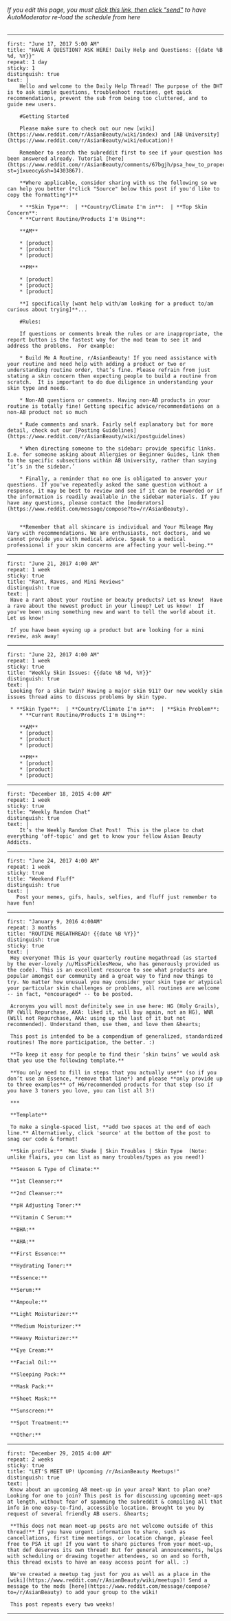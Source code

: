 ###### If you edit this page, you must [click this link, then click "send"](http://www.reddit.com/message/compose/?to=AutoModerator&subject=asianbeauty&message=schedule) to have AutoModerator re-load the schedule from here

---

    first: "June 17, 2017 5:00 AM"
    title: "HAVE A QUESTION? ASK HERE! Daily Help and Questions: {{date %B %d, %Y}}"
    repeat: 1 day
    sticky: 1
    distinguish: true
    text: |
        Hello and welcome to the Daily Help Thread! The purpose of the DHT is to ask simple questions, troubleshoot routines, get quick recommendations, prevent the sub from being too cluttered, and to guide new users.
        
        #Getting Started
        
        Please make sure to check out our new [wiki](https://www.reddit.com/r/AsianBeauty/wiki/index) and [AB University](https://www.reddit.com/r/AsianBeauty/wiki/education)!
        
        Remember to search the subreddit first to see if your question has been answered already. Tutorial [here](https://www.reddit.com/r/AsianBeauty/comments/67bgjh/psa_how_to_properly_search_this_or_any_sub/?st=j1xueocy&sh=14303867).
        
        **Where applicable, consider sharing with us the following so we can help you better (*click "Source" below this post if you'd like to copy the formatting*)**
        
        * **Skin Type**:  | **Country/Climate I'm in**:  | **Top Skin Concern**:
        * **Current Routine/Products I'm Using**:
        
        **AM**
        
        * [product]
        * [product]
        * [product]
        
        **PM**
        
        * [product]
        * [product]
        * [product]
        
        **I specifically [want help with/am looking for a product to/am curious about trying]**...
        
        #Rules:
        
        If questions or comments break the rules or are inappropriate, the report button is the fastest way for the mod team to see it and address the problems.  For example:
        
        * Build Me A Routine, r/AsianBeauty! If you need assistance with your routine and need help with adding a product or two or understanding routine order, that’s fine. Please refrain from just stating a skin concern then expecting people to build a routine from scratch.  It is important to do due diligence in understanding your skin type and needs. 
        
        * Non-AB questions or comments. Having non-AB products in your routine is totally fine! Getting specific advice/recommendations on a non-AB product not so much 
        
        * Rude comments and snark. Fairly self explanatory but for more detail, check out our [Posting Guidelines](https://www.reddit.com/r/AsianBeauty/wiki/postguidelines)
        
        * When directing someone to the sidebar: provide specific links. I.e. for someone asking about Allergies or Beginner Guides, link them to the specific subsections within AB University, rather than saying ‘it’s in the sidebar.’
        
        * Finally, a reminder that no one is obligated to answer your questions. If you've repeatedly asked the same question without a response, it may be best to review and see if it can be reworded or if the information is readily available in the sidebar materials. If you have any questions, please contact the [moderators](https://www.reddit.com/message/compose?to=/r/AsianBeauty).
        
        
        **Remember that all skincare is individual and Your Mileage May Vary with recommendations. We are enthusiasts, not doctors, and we cannot provide you with medical advice. Speak to a medical professional if your skin concerns are affecting your well-being.**
        
---

    first: "June 21, 2017 4:00 AM"
    repeat: 1 week
    sticky: true
    title: "Rant, Raves, and Mini Reviews"
    distinguish: true
    text: |
     Have a rant about your routine or beauty products? Let us know!  Have a rave about the newest product in your lineup? Let us know!  If you've been using something new and want to tell the world about it. Let us know!

     If you have been eyeing up a product but are looking for a mini review, ask away!

---

    first: "June 22, 2017 4:00 AM"
    repeat: 1 week
    sticky: true
    title: "Weekly Skin Issues: {{date %B %d, %Y}}"
    distinguish: true
    text: |
     Looking for a skin twin? Having a major skin 911? Our new weekly skin issues thread aims to discuss problems by skin type.
     
     * **Skin Type**:  | **Country/Climate I'm in**:  | **Skin Problem**:
        * **Current Routine/Products I'm Using**:
        
        **AM**
        * [product]
        * [product]
        * [product]
        
        **PM**
        * [product]
        * [product]
        * [product]
        
       
---

    first: "December 18, 2015 4:00 AM"
    repeat: 1 week
    sticky: true
    title: "Weekly Random Chat"
    distinguish: true
    text: |
        It’s the Weekly Random Chat Post!  This is the place to chat everything 'off-topic' and get to know your fellow Asian Beauty Addicts.

---

    first: "June 24, 2017 4:00 AM"
    repeat: 1 week
    sticky: true
    title: "Weekend Fluff"
    distinguish: true
    text: |
       Post your memes, gifs, hauls, selfies, and fluff just remember to have fun!
       
---

    first: "January 9, 2016 4:00AM"
    repeat: 3 months
    title: "ROUTINE MEGATHREAD! {{date %B %Y}}"
    distinguish: true
    sticky: true
    text: |
     Hey everyone! This is your quarterly routine megathread (as started by the ever-lovely /u/MissPicklesMeow, who has generously provided us the code). This is an excellent resource to see what products are popular amongst our community and a great way to find new things to try. No matter how unusual you may consider your skin type or atypical your particular skin challenges or problems, all routines are welcome -- in fact, *encouraged* -- to be posted.

     Acronyms you will most definitely see in use here: HG (Holy Grails), RP (Will Repurchase, AKA: liked it, will buy again, not an HG), WNR (Will not Repurchase, AKA: using up the last of it but not recommended). Understand them, use them, and love them &hearts;

     This post is intended to be a compendium of generalized, standardized routines! The more participation, the better. :)

     **To keep it easy for people to find their ‘skin twins’ we would ask that you use the following template.**

     **You only need to fill in steps that you actually use** (so if you don’t use an Essence, *remove that line*) and please **only provide up to three examples** of HG/recommended products for that step (so if you have 3 toners you love, you can list all 3!) 

     ***

     **Template**

     To make a single-spaced list, **add two spaces at the end of each line.** Alternatively, click 'source' at the bottom of the post to snag our code & format!

     **Skin profile:**  Mac Shade | Skin Troubles | Skin Type  (Note: unlike flairs, you can list as many troubles/types as you need!)

     **Season & Type of Climate:**

     **1st Cleanser:**

     **2nd Cleanser:**

     **pH Adjusting Toner:**

     **Vitamin C Serum:** 

     **BHA:**

     **AHA:**

     **First Essence:**

     **Hydrating Toner:**

     **Essence:**

     **Serum:**

     **Ampoule:**

     **Light Moisturizer:**

     **Medium Moisturizer:**

     **Heavy Moisturizer:**

     **Eye Cream:**

     **Facial Oil:**

     **Sleeping Pack:**

     **Mask Pack:** 

     **Sheet Mask:**

     **Sunscreen:**

     **Spot Treatment:** 

     **Other:**

---

    first: "December 29, 2015 4:00 AM"
    repeat: 2 weeks
    sticky: true
    title: "LET'S MEET UP! Upcoming /r/AsianBeauty Meetups!"
    distinguish: true
    text: |
     Know about an upcoming AB meet-up in your area? Want to plan one? Looking for one to join? This post is for discussing upcoming meet-ups at length, without fear of spamming the subreddit & compiling all that info in one easy-to-find, accessible location. Brought to you by request of several friendly AB users. &hearts;

     **This does not mean meet-up posts are not welcome outside of this thread!** If you have urgent information to share, such as cancellations, first time meetings, or location change, please feel free to PSA it up! If you want to share pictures from your meet-up, that def deserves its own thread! But for general announcements, helps with scheduling or drawing together attendees, so on and so forth, this thread exists to have an easy access point for all. :)
     
     We've created a meetup tag just for you as well as a place in the [wiki](https://www.reddit.com/r/AsianBeauty/wiki/meetups)! Send a message to the mods [here](https://www.reddit.com/message/compose?to=/r/AsianBeauty) to add your group to the wiki!

     This post repeats every two weeks! 
---
